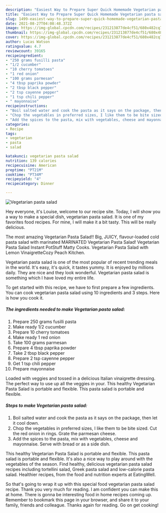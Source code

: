 ```yaml
---
description: "Easiest Way to Prepare Super Quick Homemade Vegetarian pasta salad"
title: "Easiest Way to Prepare Super Quick Homemade Vegetarian pasta salad"
slug: 1499-easiest-way-to-prepare-super-quick-homemade-vegetarian-pasta-salad
date: 2021-08-27T04:08:48.372Z
image: https://img-global.cpcdn.com/recipes/231213877de4cf51/680x482cq70/vegetarian-pasta-salad-recipe-main-photo.jpg
thumbnail: https://img-global.cpcdn.com/recipes/231213877de4cf51/680x482cq70/vegetarian-pasta-salad-recipe-main-photo.jpg
cover: https://img-global.cpcdn.com/recipes/231213877de4cf51/680x482cq70/vegetarian-pasta-salad-recipe-main-photo.jpg
author: Lucas Watson
ratingvalue: 4.7
reviewcount: 39165
recipeingredient:
- "250 grams fusilli pasta"
- "1/2 cucumber"
- "10 cherry tomatoes"
- "1 red onion"
- "100 grams parmesan"
- "4 tbsp paprika powder"
- "2 tbsp black pepper"
- "2 tsp cayenne pepper"
- "1 tsp chili pepper"
- " mayonnaise"
recipeinstructions:
- "Boil salted water and cook the pasta as it says on the package, then let it cool down."
- "Chop the vegetables in preferred sizes, I like them to be bite sized. Cut the red onion in rings. Grate the parmesan cheese."
- "Add the spices to the pasta, mix with vegetables, cheese and mayonnaise. Serve with bread or as a side dish."
categories:
- Recipe
tags:
- vegetarian
- pasta
- salad

katakunci: vegetarian pasta salad 
nutrition: 139 calories
recipecuisine: American
preptime: "PT21M"
cooktime: "PT34M"
recipeyield: "4"
recipecategory: Dinner

---
```



![Vegetarian pasta salad](https://img-global.cpcdn.com/recipes/231213877de4cf51/680x482cq70/vegetarian-pasta-salad-recipe-main-photo.jpg)

Hey everyone, it's Louise, welcome to our recipe site. Today, I will show you a way to make a special dish, vegetarian pasta salad. It is one of my favorites food recipes. For mine, I will make it a bit tasty. This will be really delicious.

The most amazing Vegetarian Pasta Salad!! Big, JUICY, flavour-loaded cold pasta salad with marinated MARINATED Vegetarian Pasta Salad! Vegetarian Pasta Salad Instant PotStuff Matty Cooks. Vegetarian Pasta Salad with Lemon VinaigretteCozy Peach Kitchen.

Vegetarian pasta salad is one of the most popular of recent trending meals in the world. It's easy, it's quick, it tastes yummy. It is enjoyed by millions daily. They are nice and they look wonderful. Vegetarian pasta salad is something which I have loved my entire life.


To get started with this recipe, we have to first prepare a few ingredients. You can cook vegetarian pasta salad using 10 ingredients and 3 steps. Here is how you cook it.

<!--inarticleads1-->

##### The ingredients needed to make Vegetarian pasta salad:

1. Prepare 250 grams fusilli pasta
1. Make ready 1/2 cucumber
1. Prepare 10 cherry tomatoes
1. Make ready 1 red onion
1. Take 100 grams parmesan
1. Prepare 4 tbsp paprika powder
1. Take 2 tbsp black pepper
1. Prepare 2 tsp cayenne pepper
1. Get 1 tsp chili pepper
1. Prepare  mayonnaise


Loaded with veggies and tossed in a delicious Italian vinaigrette dressing. The perfect way to use up all the veggies in your. This healthy Vegetarian Pasta Salad is portable and flexible. This pasta salad is portable and flexible. 

<!--inarticleads2-->

##### Steps to make Vegetarian pasta salad:

1. Boil salted water and cook the pasta as it says on the package, then let it cool down.
1. Chop the vegetables in preferred sizes, I like them to be bite sized. Cut the red onion in rings. Grate the parmesan cheese.
1. Add the spices to the pasta, mix with vegetables, cheese and mayonnaise. Serve with bread or as a side dish.


This healthy Vegetarian Pasta Salad is portable and flexible. This pasta salad is portable and flexible. It&#39;s also a nice way to play around with the vegetables of the season. Find healthy, delicious vegetarian pasta salad recipes including tortellini salad, Greek pasta salad and low-calorie pasta salad. Healthier recipes, from the food and nutrition experts at EatingWell. 

So that's going to wrap it up with this special food vegetarian pasta salad recipe. Thank you very much for reading. I am confident you can make this at home. There is gonna be interesting food in home recipes coming up. Remember to bookmark this page in your browser, and share it to your family, friends and colleague. Thanks again for reading. Go on get cooking!
